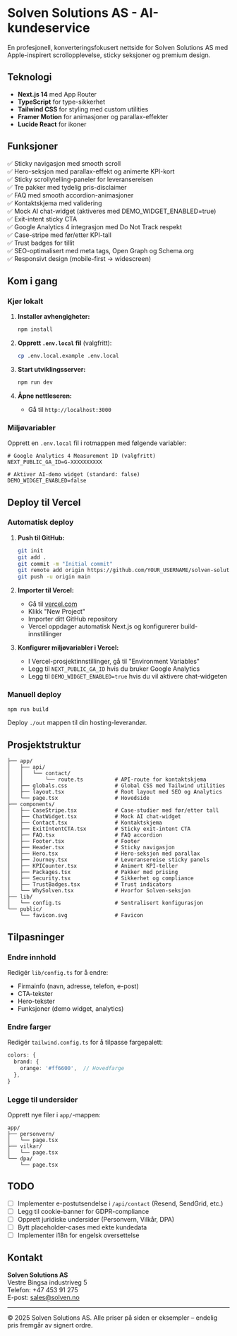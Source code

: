 # Solven Solutions AS - AI-kundeservice

En profesjonell, konverteringsfokusert nettside for Solven Solutions AS med Apple-inspirert scrollopplevelse, sticky seksjoner og premium design.

## Teknologi

- **Next.js 14** med App Router
- **TypeScript** for type-sikkerhet
- **Tailwind CSS** for styling med custom utilities
- **Framer Motion** for animasjoner og parallax-effekter
- **Lucide React** for ikoner

## Funksjoner

✅ Sticky navigasjon med smooth scroll  
✅ Hero-seksjon med parallax-effekt og animerte KPI-kort  
✅ Sticky scrollytelling-paneler for leveransereisen  
✅ Tre pakker med tydelig pris-disclaimer  
✅ FAQ med smooth accordion-animasjoner  
✅ Kontaktskjema med validering  
✅ Mock AI chat-widget (aktiveres med DEMO_WIDGET_ENABLED=true)  
✅ Exit-intent sticky CTA  
✅ Google Analytics 4 integrasjon med Do Not Track respekt  
✅ Case-stripe med før/etter KPI-tall  
✅ Trust badges for tillit  
✅ SEO-optimalisert med meta tags, Open Graph og Schema.org  
✅ Responsivt design (mobile-first → widescreen)  

## Kom i gang

### Kjør lokalt

1. **Installer avhengigheter:**
   ```bash
   npm install
   ```

2. **Opprett `.env.local` fil** (valgfritt):
   ```bash
   cp .env.local.example .env.local
   ```

3. **Start utviklingsserver:**
   ```bash
   npm run dev
   ```

4. **Åpne nettleseren:**
   - Gå til `http://localhost:3000`

### Miljøvariabler

Opprett en `.env.local` fil i rotmappen med følgende variabler:

```env
# Google Analytics 4 Measurement ID (valgfritt)
NEXT_PUBLIC_GA_ID=G-XXXXXXXXXX

# Aktiver AI-demo widget (standard: false)
DEMO_WIDGET_ENABLED=false
```

## Deploy til Vercel

### Automatisk deploy

1. **Push til GitHub:**
   ```bash
   git init
   git add .
   git commit -m "Initial commit"
   git remote add origin https://github.com/YOUR_USERNAME/solven-solutions.git
   git push -u origin main
   ```

2. **Importer til Vercel:**
   - Gå til [vercel.com](https://vercel.com)
   - Klikk "New Project"
   - Importer ditt GitHub repository
   - Vercel oppdager automatisk Next.js og konfigurerer build-innstillinger

3. **Konfigurer miljøvariabler i Vercel:**
   - I Vercel-prosjektinnstillinger, gå til "Environment Variables"
   - Legg til `NEXT_PUBLIC_GA_ID` hvis du bruker Google Analytics
   - Legg til `DEMO_WIDGET_ENABLED=true` hvis du vil aktivere chat-widgeten

### Manuell deploy

```bash
npm run build
```

Deploy `./out` mappen til din hosting-leverandør.

## Prosjektstruktur

```
├── app/
│   ├── api/
│   │   └── contact/
│   │       └── route.ts          # API-route for kontaktskjema
│   ├── globals.css               # Global CSS med Tailwind utilities
│   ├── layout.tsx                # Root layout med SEO og Analytics
│   └── page.tsx                  # Hovedside
├── components/
│   ├── CaseStripe.tsx            # Case-studier med før/etter tall
│   ├── ChatWidget.tsx            # Mock AI chat-widget
│   ├── Contact.tsx               # Kontaktskjema
│   ├── ExitIntentCTA.tsx         # Sticky exit-intent CTA
│   ├── FAQ.tsx                   # FAQ accordion
│   ├── Footer.tsx                # Footer
│   ├── Header.tsx                # Sticky navigasjon
│   ├── Hero.tsx                  # Hero-seksjon med parallax
│   ├── Journey.tsx               # Leveransereise sticky panels
│   ├── KPICounter.tsx            # Animert KPI-teller
│   ├── Packages.tsx              # Pakker med prising
│   ├── Security.tsx              # Sikkerhet og compliance
│   ├── TrustBadges.tsx           # Trust indicators
│   └── WhySolven.tsx             # Hvorfor Solven-seksjon
├── lib/
│   └── config.ts                 # Sentralisert konfigurasjon
└── public/
    └── favicon.svg               # Favicon
```

## Tilpasninger

### Endre innhold

Redigér `lib/config.ts` for å endre:
- Firmainfo (navn, adresse, telefon, e-post)
- CTA-tekster
- Hero-tekster
- Funksjoner (demo widget, analytics)

### Endre farger

Redigér `tailwind.config.ts` for å tilpasse fargepalett:
```typescript
colors: {
  brand: {
    orange: '#ff6600',  // Hovedfarge
  },
}
```

### Legge til undersider

Opprett nye filer i `app/`-mappen:
```
app/
├── personvern/
│   └── page.tsx
├── vilkar/
│   └── page.tsx
└── dpa/
    └── page.tsx
```

## TODO

- [ ] Implementer e-postutsendelse i `/api/contact` (Resend, SendGrid, etc.)
- [ ] Legg til cookie-banner for GDPR-compliance
- [ ] Opprett juridiske undersider (Personvern, Vilkår, DPA)
- [ ] Bytt placeholder-cases med ekte kundedata
- [ ] Implementer i18n for engelsk oversettelse

## Kontakt

**Solven Solutions AS**  
Vestre Bingsa industriveg 5  
Telefon: +47 453 91 275  
E-post: sales@solven.no

---

© 2025 Solven Solutions AS. Alle priser på siden er eksempler – endelig pris fremgår av signert ordre.
